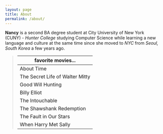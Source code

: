 ```yaml
---
layout: page
title: About
permalink: /about/
---
```


**Nancy** is a second BA degree student at City University of New York (CUNY) - _Hunter College_ studying Computer Science while learning a new language and culture at the same time since she moved to _NYC_ from _Seoul, South Korea_ a few years ago.

>favorite movies...              |
>--------------------------------|
>About Time                      |
>The Secret Life of Walter Mitty |
>Good Will Hunting               |
>Billy Elliot                    |
>The Intouchable                 |
>The Shawshank Redemption        |
>The Fault in Our Stars          |
>When Harry Met Sally            |

